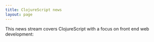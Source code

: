```yaml
---
title: ClojureScript news
layout: page
---
```


This news stream covers ClojureScript with a focus on front end web development:

<div id="ContentGemsWidget" style="padding: 0;"></div>

<script>
window.ContentGemsWidgetOptions = {
  feed_id: '4AYd8pMfVu0dwwxrMNYP'
}

!function(){function t(){var t=a.createElement("script");t.type="text/javascript",t.async=!0,t.src="https://assets.contentgems.com/website-widget/1.1.0/website-widget.js";var e=a.getElementsByTagName("script")[0];e.parentNode.insertBefore(t,e)}var e=window,a=document;e.attachEvent?e.attachEvent("onload",t):e.addEventListener("load",t,!1)}();
</script>
